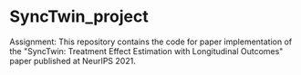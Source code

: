 # SyncTwin_project
Assignment: This repository contains the code for paper implementation of the "SyncTwin: Treatment Effect Estimation with Longitudinal Outcomes" paper published at NeurIPS 2021. 
